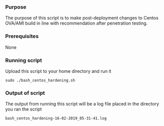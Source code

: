 ### Purpose

The purpose of this script is to make post-deployment changes to Centos OVA/AMI build in line with recommendation after penetration testing. 

### Prerequisites

None

### Running script

Upload this script to your home directory and run it

```
sudo ./bash_centos_hardening.sh
```

### Output of script

The output from running this script will be a log file placed in the directory you ran the script

```
bash_centos_hardening-16-02-2019_05-31-41.log
```
